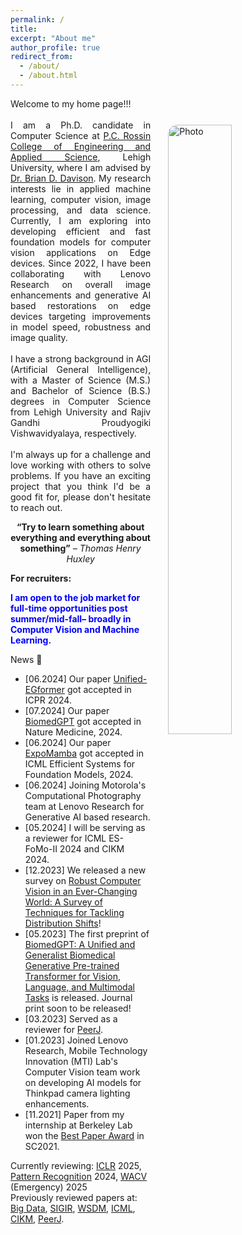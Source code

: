 ```yaml
---
permalink: /
title:
excerpt: "About me"
author_profile: true
redirect_from:
  - /about/
  - /about.html
---
```


<p style="text-align: justify;">
  Welcome to my home page!!!
  <br>
    <img align="right" src="https://eashanadhikarla.github.io/images/dp.png" alt="Photo" style="width: 45%; height: 50%; border-radius: 40px; padding: 25px 25px 25px 25px"/>
  <br>
  I am a Ph.D. candidate in Computer Science at <a href="https://engineering.lehigh.edu">P.C. Rossin College of Engineering and Applied Science</a>, Lehigh University, where I am advised by <a href="http://www.cse.lehigh.edu/~brian/">Dr. Brian D. Davison</a>. My research interests lie in applied machine learning, computer vision, image processing, and data science. Currently, I am exploring into developing efficient and fast foundation models for computer vision applications on Edge devices. Since 2022, I have been collaborating with Lenovo Research on overall image enhancements and generative AI based restorations on edge devices targeting improvements in model speed, robustness and image quality.
  <br><br>
  I have a strong background in AGI (Artificial General Intelligence), with a Master of Science (M.S.) and Bachelor of Science (B.S.) degrees in Computer Science from Lehigh University and Rajiv Gandhi Proudyogiki Vishwavidyalaya, respectively.
  <br><br>
  I'm always up for a challenge and love working with others to solve problems. If you have an exciting project that you think I'd be a good fit for, please don't hesitate to reach out.
</p>

<p style="text-align: center;">
  <b>“Try to learn something about everything and everything about something”</b>
  <i> – Thomas Henry Huxley</i>
</p>

<strong>For recruiters:</strong>  
<p style="color: blue; font-weight: bold;">I am open to the job market for full-time opportunities post summer/mid-fall– broadly in Computer Vision and Machine Learning.</p>

News 📣
* [06.2024] Our paper [Unified-EGformer](https://arxiv.org/pdf/2407.13170) got accepted in ICPR 2024.
* [07.2024] Our paper [BiomedGPT](https://www.nature.com/articles/s41591-024-03185-2) got accepted in Nature Medicine, 2024.
* [06.2024] Our paper [ExpoMamba](https://openreview.net/pdf?id=X9L6PatYhH) got accepted in ICML Efficient Systems for Foundation Models, 2024.
* [06.2024] Joining Motorola's Computational Photography team at Lenovo Research for Generative AI based research.
* [05.2024] I will be serving as a reviewer for ICML ES-FoMo-II 2024 and CIKM 2024.
* [12.2023] We released a new survey on [Robust Computer Vision in an Ever-Changing World: A Survey of Techniques for Tackling Distribution Shifts](https://arxiv.org/pdf/2312.01540.pdf)!
* [05.2023] The first preprint of [BiomedGPT: A Unified and Generalist Biomedical Generative Pre-trained Transformer for Vision, Language, and Multimodal Tasks](https://arxiv.org/abs/2305.17100) is released. Journal print soon to be released!
* [03.2023] Served as a reviewer for [PeerJ](https://peerj.com/).
* [01.2023] Joined Lenovo Research, Mobile Technology Innovation (MTI) Lab's Computer Vision team work on developing AI models for Thinkpad camera lighting enhancements.
* [11.2021] Paper from my internship at Berkeley Lab won the [Best Paper Award](https://scinet.supercomputing.org/community/indis/previous-editions/sc21-indis/indis-2021-best-paper-award/) in SC2021.

Currently reviewing: [ICLR](https://www.iclr.cc/Conferences/2025) 2025, [Pattern Recognition](https://www.sciencedirect.com/journal/pattern-recognition) 2024,  [WACV](https://wacv2025.thecvf.com) (Emergency) 2025 <br>
Previously reviewed papers at: [Big Data](http://bigdataieee.org/), [SIGIR](https://sigir.org/), [WSDM](https://www.wsdm-conference.org/), [ICML](https://icml.cc/), [CIKM](http://www.cikmconference.org/), [PeerJ](https://peerj.com/).
